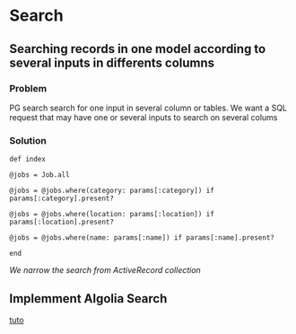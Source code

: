 # Search

## **Searching records in one model according to several inputs in differents columns**

### Problem
PG search search for one input in several column or tables. We want a SQL request that may have one or several inputs to search on several colums

### Solution
`def index`

   `@jobs = Job.all`
   
   `@jobs = @jobs.where(category: params[:category]) if params[:category].present?`
   
   `@jobs = @jobs.where(location: params[:location]) if params[:location].present?`
   
   `@jobs = @jobs.where(name: params[:name]) if params[:name].present?`
   
`end`

*We narrow the search from ActiveRecord collection*


## Implemment Algolia Search

[tuto](https://gist.github.com/Martin-Alexander/95cf3272a4ac7e6905eaecf53f66687d)
